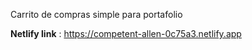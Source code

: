 Carrito de compras simple para portafolio

**Netlify link** : 
https://competent-allen-0c75a3.netlify.app